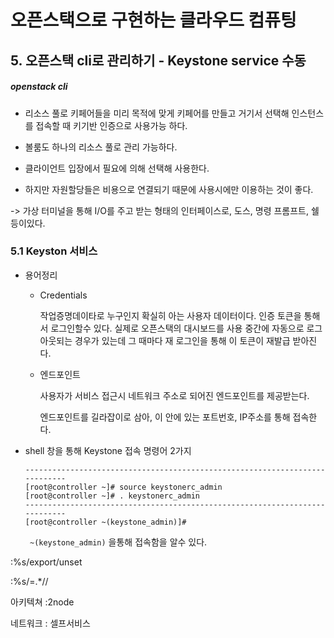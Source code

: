 # 오픈스택으로 구현하는 클라우드 컴퓨팅

## 5. 오픈스택 cli로 관리하기 - Keystone service 수동

##### openstack cli

+ 리소스 풀로 키페어들을 미리 목적에 맞게 키페어를 만들고 거기서 선택해 인스턴스를 접속할 때 키기반 인증으로 사용가능 하다.

+ 볼룸도 하나의 리소스 풀로 관리 가능하다.

+ 클라이언트 입장에서 필요에 의해 선택해 사용한다.

+ 하지만 자원할당들은 비용으로 연결되기 때문에 사용시에만 이용하는 것이 좋다.

 -> 가상 터미널을 통해 I/O를 주고 받는 형태의 인터페이스로, 도스, 명령 프롬프트, 쉘 등이있다.

### 5.1 Keyston 서비스

+ 용어정리

   + Credentials

     작업증명데이타로 누구인지 확실히 아는 사용자 데이터이다. 인증 토큰을 통해서 로그인할수 있다. 실제로 오픈스택의 대시보드를 사용 중간에 자동으로 로그아웃되는 경우가 있는데 그 때마다 재 로그인을 통해 이 토큰이 재발급 받아진다.

  +  엔드포인트

     사용자가 서비스 접근시 네트워크 주소로 되어진 엔드포인트를 제공받는다. 

     엔드포인트를 길라잡이로 삼아, 이 안에 있는 포트번호, IP주소를 통해 접속한다.

+ shell 창을 통해 Keystone 접속 명령어 2가지

  ```shell
  ----------------------------------------------------------------------------
  [root@controller ~]# source keystonerc_admin 
  [root@controller ~]# . keystonerc_admin 
  ----------------------------------------------------------------------------
  [root@controller ~(keystone_admin)]#
  ```

  ` ~(keystone_admin)` 을통해 접속함을 알수 있다.

:%s/export/unset

:%s/=.*//



아키텍쳐 :2node

네트워크 : 셀프서비스